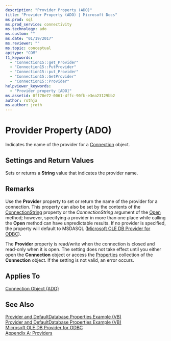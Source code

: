 ```yaml
---
description: "Provider Property (ADO)"
title: "Provider Property (ADO) | Microsoft Docs"
ms.prod: sql
ms.prod_service: connectivity
ms.technology: ado
ms.custom: ""
ms.date: "01/19/2017"
ms.reviewer: ""
ms.topic: conceptual
apitype: "COM"
f1_keywords: 
  - "Connection15::get_Provider"
  - "Connection15::PutProvider"
  - "Connection15::put_Provider"
  - "Connection15::GetProvider"
  - "Connection15::Provider"
helpviewer_keywords: 
  - "Provider property [ADO]"
ms.assetid: 0ff70e72-0061-4ffc-90fb-e3ea23129bb2
author: rothja
ms.author: jroth
---
```

# Provider Property (ADO)
Indicates the name of the provider for a [Connection](./connection-object-ado.md) object.  
  
## Settings and Return Values  
 Sets or returns a **String** value that indicates the provider name.  
  
## Remarks  
 Use the **Provider** property to set or return the name of the provider for a connection. This property can also be set by the contents of the [ConnectionString](./connectionstring-property-ado.md) property or the *ConnectionString* argument of the [Open](./open-method-ado-connection.md) method; however, specifying a provider in more than one place while calling the **Open** method can have unpredictable results. If no provider is specified, the property will default to MSDASQL ([Microsoft OLE DB Provider for ODBC](../../guide/appendixes/microsoft-ole-db-provider-for-odbc.md)).  
  
 The **Provider** property is read/write when the connection is closed and read-only when it is open. The setting does not take effect until you either open the **Connection** object or access the [Properties](./properties-collection-ado.md) collection of the **Connection** object. If the setting is not valid, an error occurs.  
  
## Applies To  
 [Connection Object (ADO)](./connection-object-ado.md)  
  
## See Also  
 [Provider and DefaultDatabase Properties Example (VB)](./provider-and-defaultdatabase-properties-example-vb.md)   
 [Provider and DefaultDatabase Properties Example (VB)](./provider-and-defaultdatabase-properties-example-vb.md)   
 [Microsoft OLE DB Provider for ODBC](../../guide/appendixes/microsoft-ole-db-provider-for-odbc.md)   
 [Appendix A: Providers](../../guide/appendixes/appendix-a-providers.md)